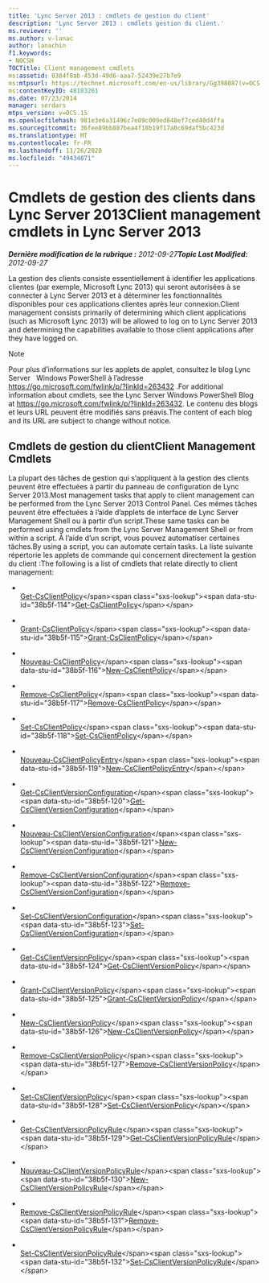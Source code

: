 ```yaml
---
title: 'Lync Server 2013 : cmdlets de gestion du client'
description: 'Lync Server 2013 : cmdlets gestion du client.'
ms.reviewer: ''
ms.author: v-lanac
author: lanachin
f1.keywords:
- NOCSH
TOCTitle: Client management cmdlets
ms:assetid: 0384f8ab-453d-49d6-aaa7-52439e27b7e9
ms:mtpsurl: https://technet.microsoft.com/en-us/library/Gg398087(v=OCS.15)
ms:contentKeyID: 48183261
ms.date: 07/23/2014
manager: serdars
mtps_version: v=OCS.15
ms.openlocfilehash: 981e3e6a31496c7e09c009ed848ef7ced40d4ffa
ms.sourcegitcommit: 36fee89bb887bea4f18b19f17a8c69daf5bc423d
ms.translationtype: MT
ms.contentlocale: fr-FR
ms.lasthandoff: 11/26/2020
ms.locfileid: "49434871"
---
```

# <a name="client-management-cmdlets-in-lync-server-2013"></a><span data-ttu-id="38b5f-103">Cmdlets de gestion des clients dans Lync Server 2013</span><span class="sxs-lookup"><span data-stu-id="38b5f-103">Client management cmdlets in Lync Server 2013</span></span>

<div data-xmlns="http://www.w3.org/1999/xhtml">

<div class="topic" data-xmlns="http://www.w3.org/1999/xhtml" data-msxsl="urn:schemas-microsoft-com:xslt" data-cs="https://msdn.microsoft.com/">

<div data-asp="https://msdn2.microsoft.com/asp">



</div>

<div id="mainSection">

<div id="mainBody"><span data-ttu-id="38b5f-104">

<span> </span></span><span class="sxs-lookup"><span data-stu-id="38b5f-104">

<span> </span></span></span>

<span data-ttu-id="38b5f-105">_**Dernière modification de la rubrique :** 2012-09-27_</span><span class="sxs-lookup"><span data-stu-id="38b5f-105">_**Topic Last Modified:** 2012-09-27_</span></span>

<span data-ttu-id="38b5f-106">La gestion des clients consiste essentiellement à identifier les applications clientes (par exemple, Microsoft Lync 2013) qui seront autorisées à se connecter à Lync Server 2013 et à déterminer les fonctionnalités disponibles pour ces applications clientes après leur connexion.</span><span class="sxs-lookup"><span data-stu-id="38b5f-106">Client management consists primarily of determining which client applications (such as Microsoft Lync 2013) will be allowed to log on to Lync Server 2013 and determining the capabilities available to those client applications after they have logged on.</span></span>

<div>


> [!NOTE]
> <span data-ttu-id="38b5f-107">Pour plus d’informations sur les applets de applet, consultez le blog Lync Server &nbsp; Windows PowerShell à l’adresse <A href="https://go.microsoft.com/fwlink/p/?linkid=263432">https://go.microsoft.com/fwlink/p/?linkId=263432</A> .</span><span class="sxs-lookup"><span data-stu-id="38b5f-107">For additional information about cmdlets, see the Lync Server&nbsp;Windows PowerShell Blog at <A href="https://go.microsoft.com/fwlink/p/?linkid=263432">https://go.microsoft.com/fwlink/p/?linkId=263432</A>.</span></span> <span data-ttu-id="38b5f-108">Le contenu des blogs et leurs URL peuvent être modifiés sans préavis.</span><span class="sxs-lookup"><span data-stu-id="38b5f-108">The content of each blog and its URL are subject to change without notice.</span></span>



</div>

<div>

## <a name="client-management-cmdlets"></a><span data-ttu-id="38b5f-109">Cmdlets de gestion du client</span><span class="sxs-lookup"><span data-stu-id="38b5f-109">Client Management Cmdlets</span></span>

<span data-ttu-id="38b5f-110">La plupart des tâches de gestion qui s’appliquent à la gestion des clients peuvent être effectuées à partir du panneau de configuration de Lync Server 2013.</span><span class="sxs-lookup"><span data-stu-id="38b5f-110">Most management tasks that apply to client management can be performed from the Lync Server 2013 Control Panel.</span></span> <span data-ttu-id="38b5f-111">Ces mêmes tâches peuvent être effectuées à l’aide d’applets de interface de Lync Server Management Shell ou à partir d’un script.</span><span class="sxs-lookup"><span data-stu-id="38b5f-111">These same tasks can be performed using cmdlets from the Lync Server Management Shell or from within a script.</span></span> <span data-ttu-id="38b5f-112">À l’aide d’un script, vous pouvez automatiser certaines tâches.</span><span class="sxs-lookup"><span data-stu-id="38b5f-112">By using a script, you can automate certain tasks.</span></span> <span data-ttu-id="38b5f-113">La liste suivante répertorie les applets de commande qui concernent directement la gestion du client :</span><span class="sxs-lookup"><span data-stu-id="38b5f-113">The following is a list of cmdlets that relate directly to client management:</span></span>

  - <span></span>  
    <span data-ttu-id="38b5f-114">[Get-CsClientPolicy](https://technet.microsoft.com/library/Gg398830(v=OCS.15))</span><span class="sxs-lookup"><span data-stu-id="38b5f-114">[Get-CsClientPolicy](https://technet.microsoft.com/library/Gg398830(v=OCS.15))</span></span>

  - <span></span>  
    <span data-ttu-id="38b5f-115">[Grant-CsClientPolicy](https://technet.microsoft.com/library/Gg412942(v=OCS.15))</span><span class="sxs-lookup"><span data-stu-id="38b5f-115">[Grant-CsClientPolicy](https://technet.microsoft.com/library/Gg412942(v=OCS.15))</span></span>

  - <span></span>  
    <span data-ttu-id="38b5f-116">[Nouveau-CsClientPolicy](https://technet.microsoft.com/library/Gg425949(v=OCS.15))</span><span class="sxs-lookup"><span data-stu-id="38b5f-116">[New-CsClientPolicy](https://technet.microsoft.com/library/Gg425949(v=OCS.15))</span></span>

  - <span></span>  
    <span data-ttu-id="38b5f-117">[Remove-CsClientPolicy](https://technet.microsoft.com/library/Gg425772(v=OCS.15))</span><span class="sxs-lookup"><span data-stu-id="38b5f-117">[Remove-CsClientPolicy](https://technet.microsoft.com/library/Gg425772(v=OCS.15))</span></span>

  - <span></span>  
    <span data-ttu-id="38b5f-118">[Set-CsClientPolicy](https://technet.microsoft.com/library/Gg398300(v=OCS.15))</span><span class="sxs-lookup"><span data-stu-id="38b5f-118">[Set-CsClientPolicy](https://technet.microsoft.com/library/Gg398300(v=OCS.15))</span></span>

<!-- end list -->

  - <span></span>  
    <span data-ttu-id="38b5f-119">[Nouveau-CsClientPolicyEntry](https://technet.microsoft.com/library/Gg399046(v=OCS.15))</span><span class="sxs-lookup"><span data-stu-id="38b5f-119">[New-CsClientPolicyEntry](https://technet.microsoft.com/library/Gg399046(v=OCS.15))</span></span>

<!-- end list -->

  - <span></span>  
    <span data-ttu-id="38b5f-120">[Get-CsClientVersionConfiguration](https://technet.microsoft.com/library/Gg399072(v=OCS.15))</span><span class="sxs-lookup"><span data-stu-id="38b5f-120">[Get-CsClientVersionConfiguration](https://technet.microsoft.com/library/Gg399072(v=OCS.15))</span></span>

  - <span></span>  
    <span data-ttu-id="38b5f-121">[Nouveau-CsClientVersionConfiguration](https://technet.microsoft.com/library/Gg399029(v=OCS.15))</span><span class="sxs-lookup"><span data-stu-id="38b5f-121">[New-CsClientVersionConfiguration](https://technet.microsoft.com/library/Gg399029(v=OCS.15))</span></span>

  - <span></span>  
    <span data-ttu-id="38b5f-122">[Remove-CsClientVersionConfiguration](https://technet.microsoft.com/library/Gg425925(v=OCS.15))</span><span class="sxs-lookup"><span data-stu-id="38b5f-122">[Remove-CsClientVersionConfiguration](https://technet.microsoft.com/library/Gg425925(v=OCS.15))</span></span>

  - <span></span>  
    <span data-ttu-id="38b5f-123">[Set-CsClientVersionConfiguration](https://technet.microsoft.com/library/Gg398623(v=OCS.15))</span><span class="sxs-lookup"><span data-stu-id="38b5f-123">[Set-CsClientVersionConfiguration](https://technet.microsoft.com/library/Gg398623(v=OCS.15))</span></span>

<!-- end list -->

  - <span></span>  
    <span data-ttu-id="38b5f-124">[Get-CsClientVersionPolicy](https://technet.microsoft.com/library/Gg398957(v=OCS.15))</span><span class="sxs-lookup"><span data-stu-id="38b5f-124">[Get-CsClientVersionPolicy](https://technet.microsoft.com/library/Gg398957(v=OCS.15))</span></span>

  - <span></span>  
    <span data-ttu-id="38b5f-125">[Grant-CsClientVersionPolicy](https://technet.microsoft.com/library/Gg412903(v=OCS.15))</span><span class="sxs-lookup"><span data-stu-id="38b5f-125">[Grant-CsClientVersionPolicy](https://technet.microsoft.com/library/Gg412903(v=OCS.15))</span></span>

  - <span></span>  
    <span data-ttu-id="38b5f-126">[New-CsClientVersionPolicy](https://technet.microsoft.com/library/Gg398709(v=OCS.15))</span><span class="sxs-lookup"><span data-stu-id="38b5f-126">[New-CsClientVersionPolicy](https://technet.microsoft.com/library/Gg398709(v=OCS.15))</span></span>

  - <span></span>  
    <span data-ttu-id="38b5f-127">[Remove-CsClientVersionPolicy](https://technet.microsoft.com/library/Gg425801(v=OCS.15))</span><span class="sxs-lookup"><span data-stu-id="38b5f-127">[Remove-CsClientVersionPolicy](https://technet.microsoft.com/library/Gg425801(v=OCS.15))</span></span>

  - <span></span>  
    <span data-ttu-id="38b5f-128">[Set-CsClientVersionPolicy](https://technet.microsoft.com/library/Gg398876(v=OCS.15))</span><span class="sxs-lookup"><span data-stu-id="38b5f-128">[Set-CsClientVersionPolicy](https://technet.microsoft.com/library/Gg398876(v=OCS.15))</span></span>

<!-- end list -->

  - <span></span>  
    <span data-ttu-id="38b5f-129">[Get-CsClientVersionPolicyRule](https://technet.microsoft.com/library/Gg413048(v=OCS.15))</span><span class="sxs-lookup"><span data-stu-id="38b5f-129">[Get-CsClientVersionPolicyRule](https://technet.microsoft.com/library/Gg413048(v=OCS.15))</span></span>

  - <span></span>  
    <span data-ttu-id="38b5f-130">[Nouveau-CsClientVersionPolicyRule](https://technet.microsoft.com/library/Gg398905(v=OCS.15))</span><span class="sxs-lookup"><span data-stu-id="38b5f-130">[New-CsClientVersionPolicyRule](https://technet.microsoft.com/library/Gg398905(v=OCS.15))</span></span>

  - <span></span>  
    <span data-ttu-id="38b5f-131">[Remove-CsClientVersionPolicyRule](https://technet.microsoft.com/library/Gg398541(v=OCS.15))</span><span class="sxs-lookup"><span data-stu-id="38b5f-131">[Remove-CsClientVersionPolicyRule](https://technet.microsoft.com/library/Gg398541(v=OCS.15))</span></span>

  - <span></span>  
    <span data-ttu-id="38b5f-132">[Set-CsClientVersionPolicyRule](https://technet.microsoft.com/library/Gg425790(v=OCS.15))</span><span class="sxs-lookup"><span data-stu-id="38b5f-132">[Set-CsClientVersionPolicyRule](https://technet.microsoft.com/library/Gg425790(v=OCS.15))</span></span>

<span data-ttu-id="38b5f-133"></div>

</div>

<span> </span>

</div>

</div>

</span><span class="sxs-lookup"><span data-stu-id="38b5f-133"></div>

</div>

<span> </span>

</div>

</div>

</span></span></div>

